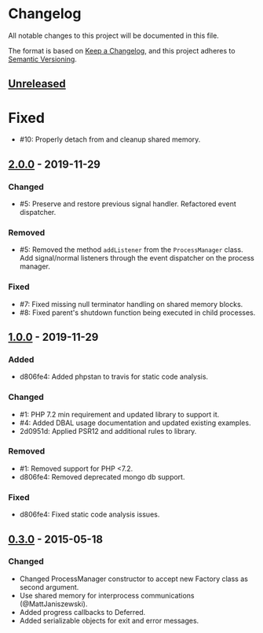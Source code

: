 # Changelog

All notable changes to this project will be documented in this file.

The format is based on [Keep a Changelog](https://keepachangelog.com/en/1.1.0/),
and this project adheres to [Semantic Versioning](https://semver.org/spec/v2.0.0.html).

## [Unreleased]

# Fixed

- #10: Properly detach from and cleanup shared memory.

## [2.0.0] - 2019-11-29

### Changed

- #5: Preserve and restore previous signal handler. Refactored event dispatcher.

### Removed

- #5: Removed the method `addListener` from the `ProcessManager` class. Add
  signal/normal listeners through the event dispatcher on the process manager.

### Fixed

- #7: Fixed missing null terminator handling on shared memory blocks.
- #8: Fixed parent's shutdown function being executed in child processes.

## [1.0.0] - 2019-11-29

### Added

- d806fe4: Added phpstan to travis for static code analysis.

### Changed

- #1: PHP 7.2 min requirement and updated library to support it.
- #4: Added DBAL usage documentation and updated existing examples.
- 2d0951d: Applied PSR12 and additional rules to library.

### Removed

- #1: Removed support for PHP <7.2.
- d806fe4: Removed deprecated mongo db support.

### Fixed

- d806fe4: Fixed static code analysis issues.

## [0.3.0] - 2015-05-18

### Changed

- Changed ProcessManager constructor to accept new Factory class as second argument.
- Use shared memory for interprocess communications (@MattJaniszewski).
- Added progress callbacks to Deferred.
- Added serializable objects for exit and error messages.

[Unreleased]: https://github.com/TheLevti/spork/compare/0.3.0...HEAD
[2.0.0]: https://github.com/TheLevti/spork/releases/2.0.0
[1.0.0]: https://github.com/TheLevti/spork/releases/1.0.0
[0.3.0]: https://github.com/TheLevti/spork/releases/0.3.0
